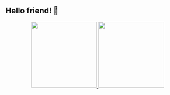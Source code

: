 ## Hello friend! :wave:

<div align="center">
    <a href="#">
        <img height="180rem" src="https://github-readme-stats.vercel.app/api?username=lachlan-waugh&count_private=true&include_all_commits=false&custom_title=%E2%9C%A8%20Lachlan%27s%20GitHub%20Stats&show_icons=true&theme=vue-dark"/>
        <img height="180rem" src="https://github-readme-stats.vercel.app/api/top-langs/?username=lachlan-waugh&layout=compact&theme=vue-dark" />
    </a>
</div>